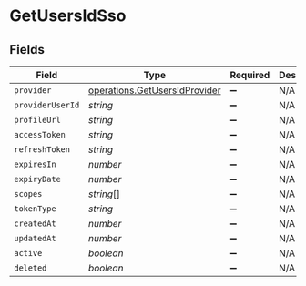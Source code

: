 # GetUsersIdSso


## Fields

| Field                                                                          | Type                                                                           | Required                                                                       | Description                                                                    |
| ------------------------------------------------------------------------------ | ------------------------------------------------------------------------------ | ------------------------------------------------------------------------------ | ------------------------------------------------------------------------------ |
| `provider`                                                                     | [operations.GetUsersIdProvider](../../models/operations/getusersidprovider.md) | :heavy_minus_sign:                                                             | N/A                                                                            |
| `providerUserId`                                                               | *string*                                                                       | :heavy_minus_sign:                                                             | N/A                                                                            |
| `profileUrl`                                                                   | *string*                                                                       | :heavy_minus_sign:                                                             | N/A                                                                            |
| `accessToken`                                                                  | *string*                                                                       | :heavy_minus_sign:                                                             | N/A                                                                            |
| `refreshToken`                                                                 | *string*                                                                       | :heavy_minus_sign:                                                             | N/A                                                                            |
| `expiresIn`                                                                    | *number*                                                                       | :heavy_minus_sign:                                                             | N/A                                                                            |
| `expiryDate`                                                                   | *number*                                                                       | :heavy_minus_sign:                                                             | N/A                                                                            |
| `scopes`                                                                       | *string*[]                                                                     | :heavy_minus_sign:                                                             | N/A                                                                            |
| `tokenType`                                                                    | *string*                                                                       | :heavy_minus_sign:                                                             | N/A                                                                            |
| `createdAt`                                                                    | *number*                                                                       | :heavy_minus_sign:                                                             | N/A                                                                            |
| `updatedAt`                                                                    | *number*                                                                       | :heavy_minus_sign:                                                             | N/A                                                                            |
| `active`                                                                       | *boolean*                                                                      | :heavy_minus_sign:                                                             | N/A                                                                            |
| `deleted`                                                                      | *boolean*                                                                      | :heavy_minus_sign:                                                             | N/A                                                                            |